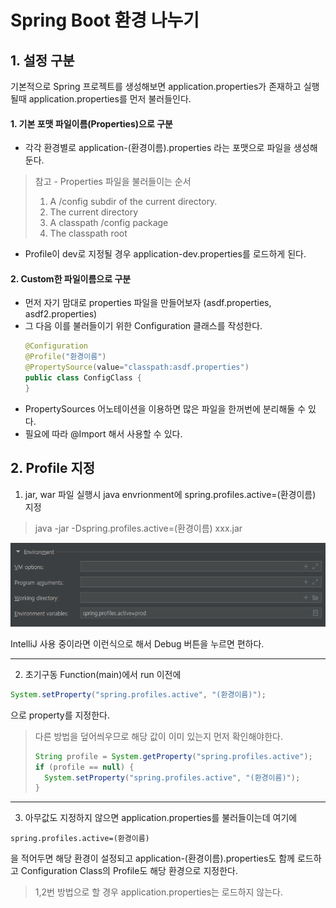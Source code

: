 # Spring Boot 환경 나누기
## 1. 설정 구분
 기본적으로 Spring 프로젝트를 생성해보면 application.properties가 존재하고 실행 될때 application.properties를 먼저 불러들인다.
#### 1. 기본 포맷 파일이름(Properties)으로 구분
 - 각각 환경별로 application-(환경이름).properties 라는 포맷으로 파일을 생성해둔다.
> 참고 - Properties 파일을 불러들이는 순서
> 1. A /config subdir of the current directory.
> 2. The current directory
> 3. A classpath /config package
> 4. The classpath root
 - Profile이 dev로 지정될 경우 application-dev.properties를 로드하게 된다.
#### 2. Custom한 파일이름으로 구분
 - 먼저 자기 맘대로 properties 파일을 만들어보자 (asdf.properties, asdf2.properties)
 - 그 다음 이를 불러들이기 위한 Configuration 클래스를 작성한다.
    ```java
    @Configuration
    @Profile("환경이름")
    @PropertySource(value="classpath:asdf.properties")
    public class ConfigClass {
    }
    ```
 - PropertySources 어노테이션을 이용하면 많은 파일을 한꺼번에 분리해둘 수 있다.
 - 필요에 따라 @Import 해서 사용할 수 있다.
## 2. Profile 지정
 1. jar, war 파일 실행시 java envrionment에 spring.profiles.active=(환경이름) 지정
> java -jar -Dspring.profiles.active=(환경이름) xxx.jar

![](assets/_images/a3438a91.png)  
    
IntelliJ 사용 중이라면 이런식으로 해서 Debug 버튼을 누르면 편하다.  

---
 2. 초기구동 Function(main)에서 run 이전에
```java
System.setProperty("spring.profiles.active", "(환경이름)");
```
으로 property를 지정한다.
> 다른 방법을 덮어씌우므로 해당 값이 이미 있는지 먼저 확인해야한다.
> ```java
> String profile = System.getProperty("spring.profiles.active");
> if (profile == null) {
>   System.setProperty("spring.profiles.active", "(환경이름)");
> }
> ```
---
 3. 아무값도 지정하지 않으면 application.properties를 불러들이는데 여기에
```
spring.profiles.active=(환경이름)
```
을 적어두면 해당 환경이 설정되고 application-(환경이름).properties도 함께 로드하고 Configuration Class의 Profile도 해당 환경으로 지정한다.
> 1,2번 방법으로 할 경우 application.properties는 로드하지 않는다.  
